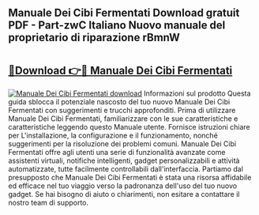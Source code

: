 ## Manuale Dei Cibi Fermentati Download gratuit PDF - Part-zwC Italiano Nuovo manuale del proprietario di riparazione rBmnW

# <h2><a href="http://dfb3kpm.blite.top/?on=Manuale+Dei+Cibi+Fermentati">🔗Download 👉🔴 Manuale Dei Cibi Fermentati</a></h2>

[![Manuale Dei Cibi Fermentati download](https://i.imgur.com/lujVjoI.png)](http://dfb3kpm.blite.top/?on=Manuale+Dei+Cibi+Fermentati)
Informazioni sul prodotto Questa guida sblocca il potenziale nascosto del tuo nuovo Manuale Dei Cibi Fermentati con suggerimenti e trucchi approfonditi. Prima di utilizzare Manuale Dei Cibi Fermentati, familiarizzare con le sue caratteristiche e caratteristiche leggendo questo Manuale utente. Fornisce istruzioni chiare per L'installazione, la configurazione e il funzionamento, nonché suggerimenti per la risoluzione dei problemi comuni. Manuale Dei Cibi Fermentati offre agli utenti una serie di funzionalità avanzate come assistenti virtuali, notifiche intelligenti, gadget personalizzabili e attività automatizzate, tutte facilmente controllabili dall'interfaccia. Partiamo dal presupposto che Manuale Dei Cibi Fermentati è stata una risorsa affidabile ed efficace nel tuo viaggio verso la padronanza dell'uso del tuo nuovo gadget. Se hai bisogno di aiuto o chiarimenti, non esitare a contattare il nostro team di supporto.
